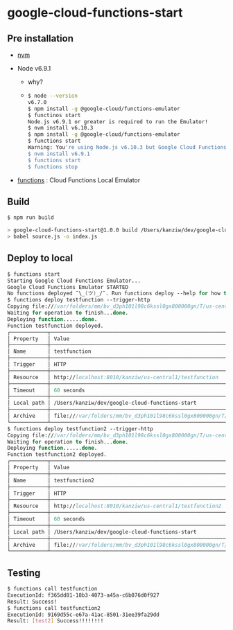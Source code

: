 # google-cloud-functions-start

## Pre installation

* [nvm](https://github.com/creationix/nvm)

* Node v6.9.1

  * why?

  * ```sh
    $ node --version
    v6.7.0
    $ npm install -g @google-cloud/functions-emulator
    $ functinos start
    Node.js v6.9.1 or greater is required to run the Emulator!
    $ nvm install v6.10.3
    $ npm install -g @google-cloud/functions-emulator
    $ functions start
    Warning: You're using Node.js v6.10.3 but Google Cloud Functions only supports v6.9.1.
    $ nvm install v6.9.1
    $ functions start
    $ functions stop
    ```

* [functions](https://cloud.google.com/functions/docs/emulator) : Cloud Functions Local Emulator



## Build

```sh
$ npm run build

> google-cloud-functions-start@1.0.0 build /Users/kanziw/dev/google-cloud-functions-start
> babel source.js -o index.js
```



## Deploy to local

```fsharp
$ functions start
Starting Google Cloud Functions Emulator...
Google Cloud Functions Emulator STARTED
No functions deployed ¯\_(ツ)_/¯. Run functions deploy --help for how to deploy a function.
$ functions deploy testfunction --trigger-http
Copying file:///var/folders/mm/bv_d3ph101l98c6kssl0gx800000gn/T/us-central1-testfunction-21195fIi5mKwg2JJa.zip...
Waiting for operation to finish...done.
Deploying function......done.
Function testfunction deployed.
┌────────────┬────────────────────────────────────────────────────────────────────────────────────────────────────────┐
│ Property   │ Value                                                                                                  │
├────────────┼────────────────────────────────────────────────────────────────────────────────────────────────────────┤
│ Name       │ testfunction                                                                                           │
├────────────┼────────────────────────────────────────────────────────────────────────────────────────────────────────┤
│ Trigger    │ HTTP                                                                                                   │
├────────────┼────────────────────────────────────────────────────────────────────────────────────────────────────────┤
│ Resource   │ http://localhost:8010/kanziw/us-central1/testfunction                                                  │
├────────────┼────────────────────────────────────────────────────────────────────────────────────────────────────────┤
│ Timeout    │ 60 seconds                                                                                             │
├────────────┼────────────────────────────────────────────────────────────────────────────────────────────────────────┤
│ Local path │ /Users/kanziw/dev/google-cloud-functions-start                                                         │
├────────────┼────────────────────────────────────────────────────────────────────────────────────────────────────────┤
│ Archive    │ file:///var/folders/mm/bv_d3ph101l98c6kssl0gx800000gn/T/us-central1-testfunction-21195fIi5mKwg2JJa.zip │
└────────────┴────────────────────────────────────────────────────────────────────────────────────────────────────────┘
$ functions deploy testfunction2 --trigger-http
Copying file:///var/folders/mm/bv_d3ph101l98c6kssl0gx800000gn/T/us-central1-testfunction2-211985b89SErW7x4R.zip...
Waiting for operation to finish...done.
Deploying function......done.
Function testfunction2 deployed.
┌────────────┬─────────────────────────────────────────────────────────────────────────────────────────────────────────┐
│ Property   │ Value                                                                                                   │
├────────────┼─────────────────────────────────────────────────────────────────────────────────────────────────────────┤
│ Name       │ testfunction2                                                                                           │
├────────────┼─────────────────────────────────────────────────────────────────────────────────────────────────────────┤
│ Trigger    │ HTTP                                                                                                    │
├────────────┼─────────────────────────────────────────────────────────────────────────────────────────────────────────┤
│ Resource   │ http://localhost:8010/kanziw/us-central1/testfunction2                                                  │
├────────────┼─────────────────────────────────────────────────────────────────────────────────────────────────────────┤
│ Timeout    │ 60 seconds                                                                                              │
├────────────┼─────────────────────────────────────────────────────────────────────────────────────────────────────────┤
│ Local path │ /Users/kanziw/dev/google-cloud-functions-start                                                          │
├────────────┼─────────────────────────────────────────────────────────────────────────────────────────────────────────┤
│ Archive    │ file:///var/folders/mm/bv_d3ph101l98c6kssl0gx800000gn/T/us-central1-testfunction2-211985b89SErW7x4R.zip │
└────────────┴─────────────────────────────────────────────────────────────────────────────────────────────────────────┘
```



## Testing

```sh
$ functions call testfunction
ExecutionId: f365dd81-18b3-4073-a45a-c6b076d0f927
Result: Success!
$ functions call testfunction2
ExecutionId: 9169d55c-e67a-41ac-8501-31ee39fa29dd
Result: [test2] Success!!!!!!!!
```

